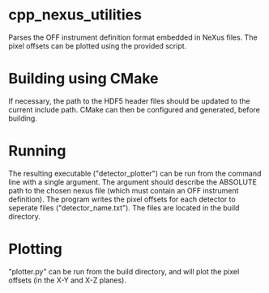 # cpp_nexus_utilities

Parses the OFF instrument definition format embedded in NeXus files.
The pixel offsets can be plotted using the provided script.

# Building using CMake
If necessary, the path to the HDF5 header files should be updated to the current include path.  CMake can then be configured
and generated, before building.

# Running
The resulting executable ("detector_plotter") can be run from the command line with a single argument.
The argument should describe the ABSOLUTE path to the chosen nexus file (which must contain an OFF instrument definition).
The program writes the pixel offsets for each detector to seperate files ("detector_name.txt").  The files are located in the
build directory.

# Plotting
"plotter.py" can be run from the build directory, and will plot the pixel offsets (in the X-Y and X-Z planes).
